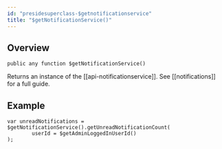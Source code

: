 ```yaml
---
id: "presidesuperclass-$getnotificationservice"
title: "$getNotificationService()"
---
```



## Overview




```luceescript
public any function $getNotificationService()
```

Returns an instance of the [[api-notificationservice]]. See [[notifications]] for a full guide.


## Example


```luceescript
var unreadNotifications = $getNotificationService().getUnreadNotificationCount(
        userId = $getAdminLoggedInUserId()
);
```


